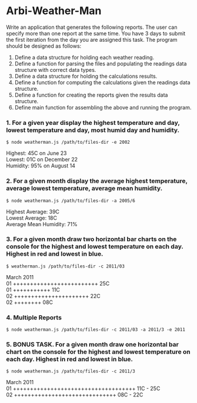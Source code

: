 # Arbi-Weather-Man
Write an application that generates the following reports. The user can specify more than one report at the same time. You have 3 days to submit the first iteration from the day you are assigned this task. 
The program should be designed as follows: 
1. Define a data structure for holding each weather reading. 
2. Define a function for parsing the files and populating the readings data structure with correct data types.
3. Define a data structure for holding the calculations results. 
4. Define a function for computing the calculations given the readings data structure.
5. Define a function for creating the reports given the results data structure.
6. Define main function for assembling the above and running the program. 

### 1. For a given year display the highest temperature and day, lowest temperature and day, most humid day and humidity. 
```
$ node weatherman.js /path/to/files-dir -e 2002
```
Highest: 45C on June 23 <br />
Lowest: 01C on December 22 <br />
Humidity: 95% on August 14 <br />

### 2. For a given month display the average highest temperature, average lowest temperature, average mean humidity. 
```
$ node weatherman.js /path/to/files-dir -a 2005/6 
```
Highest Average: 39C <br />
Lowest Average: 18C <br />
Average Mean Humidity: 71% <br />
### 3. For a given month draw two horizontal bar charts on the console for the highest and lowest temperature on each day. Highest in red and lowest in blue. 
```
$ weatherman.js /path/to/files-dir -c 2011/03 
```
March 2011 <br />
01 +++++++++++++++++++++++++ 25C <br />
01 +++++++++++ 11C <br />
02 ++++++++++++++++++++++ 22C <br />
02 ++++++++ 08C <br />
### 4. Multiple Reports 
```
$ node weatherman.js /path/to/files-dir -c 2011/03 -a 2011/3 -e 2011
```

### 5. BONUS TASK. For a given month draw one horizontal bar chart on the console for the highest and lowest temperature on each day. Highest in red and lowest in blue. 
```
$ node weatherman.js /path/to/files-dir -c 2011/3 
```
March 2011 <br />
01 ++++++++++++++++++++++++++++++++++++ 11C - 25C <br />
02 ++++++++++++++++++++++++++++++ 08C - 22C <br />
